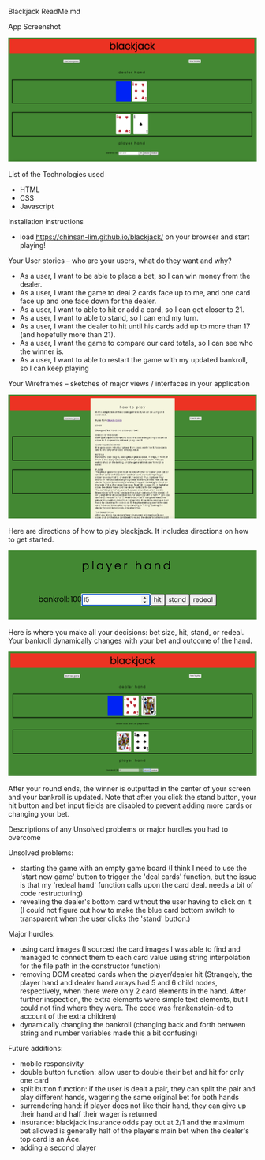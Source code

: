 Blackjack ReadMe.md

App Screenshot

![alt text](appss.png)

List of the Technologies used

- HTML
- CSS
- Javascript

Installation instructions

- load https://chinsan-lim.github.io/blackjack/ on your browser and start playing!

Your User stories – who are your users, what do they want and why?

- As a user, I want to be able to place a bet, so I can win money from the dealer.
- As a user, I want the game to deal 2 cards face up to me, and one card face up and one face down for the dealer.
- As a user, I want to able to hit or add a card, so I can get closer to 21.
- As a user, I want to able to stand, so I can end my turn.
- As a user, I want the dealer to hit until his cards add up to more than 17 (and hopefully more than 21).
- As a user, I want the game to compare our card totals, so I can see who the winner is.
- As a user, I want to able to restart the game with my updated bankroll, so I can keep playing

Your Wireframes – sketches of major views / interfaces in your application

![alt text](htpmodal.png)

Here are directions of how to play blackjack. It includes directions on how to get started.

![alt text](placebets.png)

Here is where you make all your decisions: bet size, hit, stand, or redeal. Your bankroll dynamically changes with your bet and outcome of the hand.

![alt text](outcome.png)

After your round ends, the winner is outputted in the center of your screen and your bankroll is updated. Note that after you click the stand button, your hit button and bet input fields are disabled to prevent adding more cards or changing your bet.

Descriptions of any Unsolved problems or major hurdles you had to overcome

Unsolved problems:

- starting the game with an empty game board (I think I need to use the 'start new game' button to trigger the 'deal cards' function, but the issue is that my 'redeal hand' function calls upon the card deal. needs a bit of code restructuring)
- revealing the dealer's bottom card without the user having to click on it (I could not figure out how to make the blue card bottom switch to transparent when the user clicks the 'stand' button.)

Major hurdles:

- using card images (I sourced the card images I was able to find and managed to connect them to each card value using string interpolation for the file path in the constructor function)
- removing DOM created cards when the player/dealer hit (Strangely, the player hand and dealer hand arrays had 5 and 6 child nodes, respectively, when there were only 2 card elements in the hand. After further inspection, the extra elements were simple text elements, but I could not find where they were. The code was frankenstein-ed to account of the extra children)
- dynamically changing the bankroll (changing back and forth between string and number variables made this a bit confusing)

Future additions:

- mobile responsivity
- double button function: allow user to double their bet and hit for only one card
- split button function: if the user is dealt a pair, they can split the pair and play different hands, wagering the same original bet for both hands
- surrendering hand: if player does not like their hand, they can give up their hand and half their wager is returned
- insurance: blackjack insurance odds pay out at 2/1 and the maximum bet allowed is generally half of the player’s main bet when the dealer's top card is an Ace.
- adding a second player
